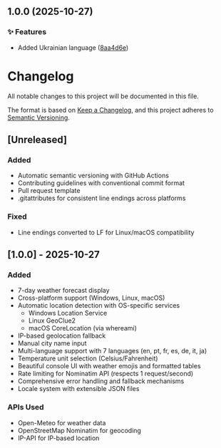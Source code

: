 ## 1.0.0 (2025-10-27)


### ✨ Features

* Added Ukrainian language ([8aa4d6e](https://github.com/sorcerer86pt/powershell-weather-forecast/commit/8aa4d6e4040a9ba2b9632a06b3265983d50bd237))

# Changelog

All notable changes to this project will be documented in this file.

The format is based on [Keep a Changelog](https://keepachangelog.com/en/1.0.0/),
and this project adheres to [Semantic Versioning](https://semver.org/spec/v2.0.0.html).

## [Unreleased]

### Added
- Automatic semantic versioning with GitHub Actions
- Contributing guidelines with conventional commit format
- Pull request template
- .gitattributes for consistent line endings across platforms

### Fixed
- Line endings converted to LF for Linux/macOS compatibility

## [1.0.0] - 2025-10-27

### Added
- 7-day weather forecast display
- Cross-platform support (Windows, Linux, macOS)
- Automatic location detection with OS-specific services
  - Windows Location Service
  - Linux GeoClue2
  - macOS CoreLocation (via whereami)
- IP-based geolocation fallback
- Manual city name input
- Multi-language support with 7 languages (en, pt, fr, es, de, it, ja)
- Temperature unit selection (Celsius/Fahrenheit)
- Beautiful console UI with weather emojis and formatted tables
- Rate limiting for Nominatim API (respects 1 request/second)
- Comprehensive error handling and fallback mechanisms
- Locale system with extensible JSON files

### APIs Used
- Open-Meteo for weather data
- OpenStreetMap Nominatim for geocoding
- IP-API for IP-based location
